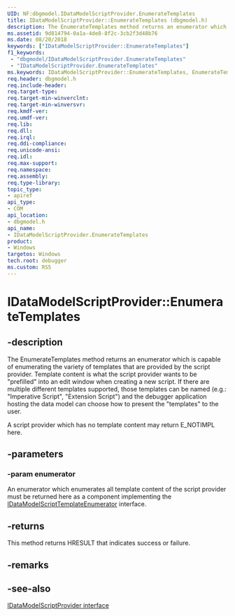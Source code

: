 ```yaml
---
UID: NF:dbgmodel.IDataModelScriptProvider.EnumerateTemplates
title: IDataModelScriptProvider::EnumerateTemplates (dbgmodel.h)
description: The EnumerateTemplates method returns an enumerator which is capable of enumerating the variety of templates that are provided by the script provider.
ms.assetid: 9d814794-0a1a-4de8-8f2c-3cb2f3d48b76
ms.date: 08/20/2018
keywords: ["IDataModelScriptProvider::EnumerateTemplates"]
f1_keywords:
 - "dbgmodel/IDataModelScriptProvider.EnumerateTemplates"
 - "IDataModelScriptProvider.EnumerateTemplates"
ms.keywords: IDataModelScriptProvider::EnumerateTemplates, EnumerateTemplates, IDataModelScriptProvider.EnumerateTemplates, IDataModelScriptProvider::EnumerateTemplates, IDataModelScriptProvider.EnumerateTemplates
req.header: dbgmodel.h
req.include-header:
req.target-type:
req.target-min-winverclnt:
req.target-min-winversvr:
req.kmdf-ver:
req.umdf-ver:
req.lib:
req.dll:
req.irql: 
req.ddi-compliance:
req.unicode-ansi:
req.idl:
req.max-support:
req.namespace:
req.assembly:
req.type-library: 
topic_type: 
- apiref
api_type: 
- COM
api_location: 
- dbgmodel.h
api_name: 
- IDataModelScriptProvider.EnumerateTemplates
product:
- Windows
targetos: Windows
tech.root: debugger
ms.custom: RS5
---
```


# IDataModelScriptProvider::EnumerateTemplates


## -description

The EnumerateTemplates method returns an enumerator which is capable of enumerating the variety of templates that are provided by the script provider. Template content is what the script provider wants to be "prefilled" into an edit window when creating a new script. If there are multiple different templates supported, those templates can be named (e.g.: "Imperative Script", "Extension Script") and the debugger application hosting the data model can choose how to present the "templates" to the user. 

A script provider which has no template content may return E_NOTIMPL here. 


## -parameters

### -param enumerator

An enumerator which enumerates all template content of the script provider must be returned here as a component implementing the [IDataModelScriptTemplateEnumerator](nn-dbgmodel-idatamodelscripttemplateenumerator.md) interface.


## -returns

This method returns HRESULT that indicates success or failure.

## -remarks

## -see-also

[IDataModelScriptProvider interface](nn-dbgmodel-idatamodelscriptprovider.md)
